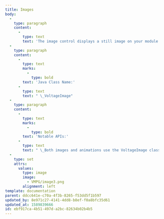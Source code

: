 ```yaml
---
title: Images
body:
  -
    type: paragraph
    content:
      -
        type: text
        text: 'The image control displays a still image on your module. If you’re displaying a raster-based image (JPG, PNG, etc.), we recommend you use an image with double the dimensions of your display size so that it won’t look pixelated at higher zoom levels - so if you want an image to display at width of 100 and height of 150, for instance, use a 200 x 300 image as the source. The API will likely change to allow you to provide separate low and high-resolution images at some point.'
  -
    type: paragraph
    content:
      -
        type: text
        marks:
          -
            type: bold
        text: 'Java Class Name:'
      -
        type: text
        text: " \_VoltageImage"
  -
    type: paragraph
    content:
      -
        type: text
        marks:
          -
            type: bold
        text: 'Notable APIs:'
      -
        type: text
        text: " \_Both images and animations use the VoltageImage class, so you could technically use VoltageImage’s APIs to write code to add multiple frames and animate them, but if you want to do that, it would be much easier to just use an Animation control instead."
  -
    type: set
    attrs:
      values:
        type: image
        image:
          - VMPG/image3.png
        alignment: left
template: documentation
parent: ddcc641e-c70a-4f3b-8265-f53dd5f1b597
updated_by: 8e971c27-4141-4dd8-b8ef-f0a8bfc35d61
updated_at: 1589839666
id: ebf917ca-4b51-497d-a2bc-82634b02b4b5
---
```

